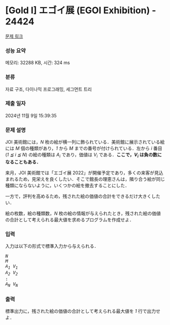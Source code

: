 # [Gold I] エゴイ展 (EGOI Exhibition) - 24424 

[문제 링크](https://www.acmicpc.net/problem/24424) 

### 성능 요약

메모리: 32288 KB, 시간: 324 ms

### 분류

자료 구조, 다이나믹 프로그래밍, 세그먼트 트리

### 제출 일자

2024년 11월 9일 15:39:35

### 문제 설명

<p>JOI 美術館には，<var>N</var> 枚の絵が横一列に飾られている．美術館に展示されている絵には <var>M</var> 個の種類があり，<var>1</var> から <var>M</var> までの番号が付けられている．左から <var>i</var> 番目 (<var>1 ≦ i ≦ N</var>) の絵の種類は <var>A<sub>i</sub></var> であり，価値は <var>V<sub>i</sub></var> である．<strong>ここで，<var>V<sub>i</sub></var> は負の数になることもある．</strong></p>

<p>来月，JOI 美術館では「エゴイ展 2022」が開催予定であり，多くの来客が見込まれるため，見栄えを良くしたい．そこで館長の理恵さんは，隣り合う絵が同じ種類にならないように，いくつかの絵を撤去することにした．</p>

<p>一方で，評判を高めるため，残された絵の価値の合計をできるだけ大きくしたい．</p>

<p>絵の枚数，絵の種類数，<var>N</var> 枚の絵の情報が与えられたとき，残された絵の価値の合計として考えられる最大値を求めるプログラムを作成せよ．</p>

### 입력 

 <p>入力は以下の形式で標準入力から与えられる．</p>

<pre><var>N</var>
<var>M</var>
<var>A<sub>1</sub></var> <var>V<sub>1</sub></var>
<var>A<sub>2</sub></var> <var>V<sub>2</sub></var>
:
<var>A<sub>N</sub></var> <var>V<sub>N</sub></var></pre>

### 출력 

 <p>標準出力に，残された絵の価値の合計として考えられる最大値を <var>1</var> 行で出力せよ．</p>

